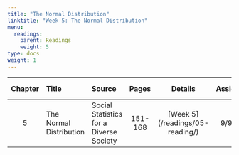 ```yaml
---
title: "The Normal Distribution"
linktitle: "Week 5: The Normal Distribution"
menu:
  readings:
    parent: Readings
    weight: 5
type: docs
weight: 1
---
```

<script src="/rmarkdown-libs/kePrint/kePrint.js"></script>
<link href="/rmarkdown-libs/lightable/lightable.css" rel="stylesheet" />





<table class="table table-striped table-hover" style="width: auto !important; margin-left: auto; margin-right: auto;">
 <thead>
  <tr>
   <th style="text-align:center;"> Chapter </th>
   <th style="text-align:left;"> Title </th>
   <th style="text-align:left;"> Source </th>
   <th style="text-align:center;"> Pages </th>
   <th style="text-align:center;"> Details </th>
   <th style="text-align:center;"> Assigned </th>
   <th style="text-align:center;"> Read Before </th>
   <th style="text-align:center;"> Required </th>
   <th style="text-align:center;"> Tasks </th>
   <th style="text-align:center;"> Materials </th>
   <th style="text-align:center;"> Example </th>
   <th style="text-align:center;"> Data Camp </th>
  </tr>
 </thead>
<tbody>
  <tr>
   <td style="text-align:center;width: 5em; "> 5 </td>
   <td style="text-align:left;width: 20em; "> The Normal Distribution </td>
   <td style="text-align:left;width: 12em; "> Social Statistics for a Diverse Society </td>
   <td style="text-align:center;width: 5em; "> 151-168 </td>
   <td style="text-align:center;width: 10em; "> [Week 5](/readings/05-reading/) </td>
   <td style="text-align:center;width: 10em; "> 9/9/21 </td>
   <td style="text-align:center;width: 10em; "> 9/16/21 </td>
   <td style="text-align:center;"> <svg aria-hidden="true" role="img" viewbox="0 0 512 512" style="height:15px;width:15px;vertical-align:-0.125em;margin-left:auto;margin-right:auto;font-size:inherit;fill:#428bca;overflow:visible;position:relative;"><path d="M0 256C0 114.6 114.6 0 256 0C397.4 0 512 114.6 512 256C512 397.4 397.4 512 256 512C114.6 512 0 397.4 0 256zM371.8 211.8C382.7 200.9 382.7 183.1 371.8 172.2C360.9 161.3 343.1 161.3 332.2 172.2L224 280.4L179.8 236.2C168.9 225.3 151.1 225.3 140.2 236.2C129.3 247.1 129.3 264.9 140.2 275.8L204.2 339.8C215.1 350.7 232.9 350.7 243.8 339.8L371.8 211.8z"></path></svg> </td>
   <td style="text-align:center;"> [Link](/tasks/05-tasks/) </td>
   <td style="text-align:center;"> [Link](/materials/05-content/) </td>
   <td style="text-align:center;"> [Link](/materials/05-example/) </td>
   <td style="text-align:center;"> [Link](/datacamp/02-module/) </td>
  </tr>
</tbody>
</table>

